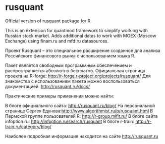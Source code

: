 # rusquant
Official version of rusquant package for R.

This is an extension for quantmod framework to simplify working with Russian stock market. Adds additional datas to work with MOEX (Moscow Exchange) using finam.ru and mfd.ru datasources.

Проект Rusquant – это специальное расширение созданное для анализа Российского финансового рынка с использованием языка R.

Пакет является свободным программным обеспечением и распространяется абсолютно бесплатно.
Официальная страница проекта на R-forge: http://r-forge.r-project.org/projects/rusquant/
Для знакомства c использованием пакета можно воспользоваться документацией: http://rusquant.ru/docs/

Практические примеры применения можно найти:

В блоге официального сайта: http://rusquant.ru/blog/
На персональной странице Сергея Едунова:http://www.algorithmist.ru/p/rusquant.html
В Пермской группе пользователей R: http://r-group.mifit.ru/
В блоге сайта infoption.ru:  http://infoption.ru/search/rusquant
В блоге r-train: http://r-train.ru/category/blog/

Наиболее подробная информация находится на сайте http://rusquant.ru

